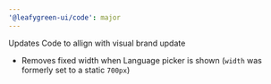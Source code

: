 ```yaml
---
'@leafygreen-ui/code': major
---
```


Updates Code to allign with visual brand update
- Removes fixed width when Language picker is shown (`width` was formerly set to a static `700px`)

